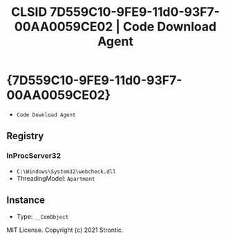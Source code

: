 ﻿---
title: "CLSID 7D559C10-9FE9-11d0-93F7-00AA0059CE02 | Code Download Agent"
excerpt: What is COM-Object CLSID 7D559C10-9FE9-11d0-93F7-00AA0059CE02?
---

# {7D559C10-9FE9-11d0-93F7-00AA0059CE02}

* `Code Download Agent`

## Registry


### InProcServer32

* `C:\Windows\System32\webcheck.dll`
* ThreadingModel: `Apartment`

## Instance

* Type: `__ComObject`

MIT License. Copyright (c) 2021 Strontic.


